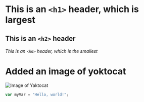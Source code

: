 # This is an `<h1>` header, which is largest
## This is an `<h2>` header
###### This is an `<h6>` header, which is the smallest

# Added an image of yoktocat
![Image of Yaktocat](https://octodex.github.com/images/yaktocat.png)

``` javascript
var myVar = "Hello, world!";
```
